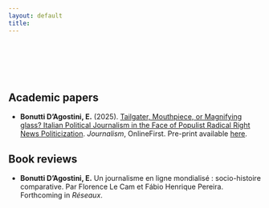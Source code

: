 ```yaml
---
layout: default
title: 
---
```


<div style="height: 70px;"></div>

## Academic papers

* **Bonutti D’Agostini, E.** (2025). [Tailgater, Mouthpiece, or Magnifying glass? Italian Political Journalism in the Face of Populist Radical Right News Politicization](https://journals.sagepub.com/doi/full/10.1177/14648849251361076). *Journalism*, OnlineFirst. Pre-print available [here](https://hal.science/hal-05153205).



## Book reviews

* **Bonutti D’Agostini, E.** Un journalisme en ligne mondialisé : socio-histoire comparative. Par Florence Le Cam et Fábio Henrique Pereira. Forthcoming in *Réseaux*.

<div style="height: 70px;"></div>
